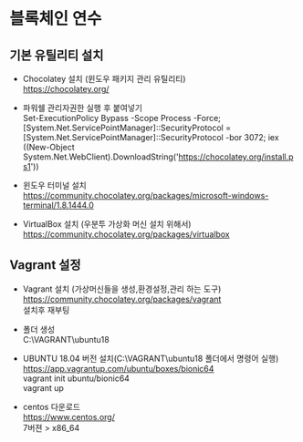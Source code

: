 # 블록체인 연수

## 기본 유틸리티 설치  

* Chocolatey 설치 (윈도우 패키지 관리 유틸리티)  
https://chocolatey.org/

* 파워쉘 관리자권한 실행 후 붙여넣기  
Set-ExecutionPolicy Bypass -Scope Process -Force; [System.Net.ServicePointManager]::SecurityProtocol = [System.Net.ServicePointManager]::SecurityProtocol -bor 3072; iex ((New-Object System.Net.WebClient).DownloadString('https://chocolatey.org/install.ps1'))

* 윈도우 터미널 설치  
https://community.chocolatey.org/packages/microsoft-windows-terminal/1.8.1444.0


* VirtualBox 설치 (우분투 가상화 머신 설치 위해서)  
https://community.chocolatey.org/packages/virtualbox


## Vagrant 설정  

* Vagrant 설치 (가상머신들을 생성,환경설정,관리 하는 도구)  
https://community.chocolatey.org/packages/vagrant  
설치후 재부팅

* 폴더 생성  
C:\VAGRANT\ubuntu18

* UBUNTU 18.04 버전 설치(C:\VAGRANT\ubuntu18 폴더에서 명령어 실행)  
https://app.vagrantup.com/ubuntu/boxes/bionic64  
vagrant init ubuntu/bionic64  
vagrant up

* centos 다운로드  
https://www.centos.org/  
7버젼 > x86_64